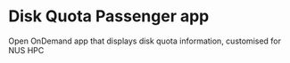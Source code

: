 # Disk Quota Passenger app

Open OnDemand app that displays disk quota information, customised for NUS HPC
